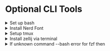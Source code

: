 # Optional CLI Tools

<details>
<summary>Set up bash</summary>

### Add this to ~/.bashrc to enable packages
```bash
# Setup color for bash
PS1='\[\033[01;32m\]\u@\h\[\033[00m\]:\[\033[01;34m\]\w\[\033[00m\]\$ '

# To enable vim motions in bash shell
set -o vi

# For server
if [ -f /usr/share/doc/fzf/examples/key-bindings.bash ]; then
    source /usr/share/doc/fzf/examples/key-bindings.bash
fi

eval "$(zoxide init bash)"

# Use zoxide's interactive mode with fzf
zi() {
  local dir
  dir=$(zoxide query -i -- "$@") && cd "$dir"
}

# Alt + d to open recent dir and search
bind '"\ed":"zi\n"'

alias fd=fdfind

ff() {
  local file editor
  editor=$(command -v vim || command -v nvim)
  file=$(fd -HI --type f . | fzf --preview 'sed -n "1,200p" {}' --height 40% --reverse )
  [ -n "$file" ] && "$editor" "$file"
}

alias tat='tmux attach -t'
alias ta='tmux attach'
alias tn='tmux new-session -s'
alias tl='tmux ls'
alias ls='eza'
alias ll='eza -lah'
alias l='eza -lh'
```
</details>

<details>
<summary>Install Nerd Font</summary>

### 1. Create fonts directory if it doesn't exist
```bash
mkdir -p ~/.local/share/fonts
```
### 2. Download Nerd Font (JetBrains Mono)
```bash
cd ~/.local/share/fonts
curl -L -o HackNerdFont-Regular.ttf "https://github.com/ryanoasis/nerd-fonts/raw/master/patched-fonts/Hack/Regular/HackNerdFont-Regular.ttf"
```
### 3. Refresh font cache
```bash
fc-cache -fv
```
### 4. Verify installation
```bash
fc-list | grep -i jetbrains
```
</details>

<details>
<summary>Setup tmux</summary>

### 1. Download and setup the tmux-plugin-manager
```bash
# Create directory and download TPM
mkdir -p ~/.tmux/plugins
cd ~/.tmux/plugins
git clone https://github.com/tmux-plugins/tpm
```
### 2. Copy the config to ~/.tmux.conf
```bash
# options to make tmux more pleasant

set -g mouse on
# set -g escape-time 0

# Terminal and encoding settings optimized for modern terminals like Warp
set -g default-terminal "tmux-256color"

# Shift Alt vim keys to switch windows
bind -n M-H previous-window
bind -n M-L next-window

# Start windows and panes at 1, not 0
set -g base-index 1
set -g pane-base-index 1
set-window-option -g pane-base-index 1
set-option -g renumber-windows on

# List of plugins
set -g @plugin 'tmux-plugins/tpm'
set -g @plugin 'tmux-plugins/tmux-yank'
set -g @plugin 'catppuccin/tmux'
# set -g @plugin 'christoomey/vim-tmux-navigator'

# set vi-mode
set-window-option -g mode-keys vi
# keybindings
bind-key -T copy-mode-vi v send-keys -X begin-selection
bind-key -T copy-mode-vi C-v send-keys -X rectangle-toggle
bind-key -T copy-mode-vi y send-keys -X copy-selection-and-cancel

# Open panes in current directory
bind '"' split-window -v -c "#{pane_current_path}"
bind % split-window -h -c "#{pane_current_path}"

# Initialize TMUX plugin manager (keep this line at the very bottom of tmux.conf)
run '~/.tmux/plugins/tpm/tpm'
```
</details>

<details>
<summary>Install zellij via terminal</summary>

### 1. Download
```bash
curl -L -o zellij.tar.gz "https://github.com/zellij-org/zellij/releases/latest/download/zellij-no-web-x86_64-unknown-linux-musl.tar.gz"
```
### 2. Verify it arrived
```bash
ls -lh zellij.tar.gz
```
### 3. Extract everything
```bash
tar -xzf zellij.tar.gz
```
### 4. See what came out
```bash
ls -l
```
### 5. Make it executable and move it to bin to use everywhere 
make it executable
```bash
chmod +x zellij
```
put it on your PATH
```bash
sudo mv zellij /usr/local/bin/
```
</details>

<details>
<summary>If unknown command --bash error for fzf then</summary>

Source the fzf key bindings and make them persistent across new terminal sessions by adding the below command to ~/.bashrc
```bash
if [ -f /usr/share/doc/fzf/examples/key-bindings.bash ]; then
    source /usr/share/doc/fzf/examples/key-bindings.bash
fi
```
Below are the suggested fixes by Deepseek but didn't find those paths in the server after fzf installation. Keeping these commands for informational purposes; just the above keybindings command is enough.
```bash
source /usr/share/doc/fzf/examples/completion.bash
```
Alternative paths:
```bash
source /usr/share/fzf/key-bindings.bash
source /usr/share/fzf/completion.bash
```
</details>

